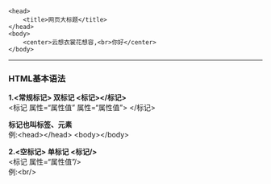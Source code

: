 # <html>
    <head>
        <title>网页大标题</title>
    </head>
    <body>
        <center>云想衣裳花想容,<br>你好</center>
    </body>
</html>


***
### HTML基本语法
**1.<常规标记> 双标记  <标记></标记>**  
<标记 属性=“属性值” 属性=“属性值”> </标记>  

**标记也叫标签、元素**  
例:\<head>\</head>   \<body>\</body>

**2.<空标记> 单标记 <标记/>**  
<标记 属性=“属性值”/>  
例:\<br/>
